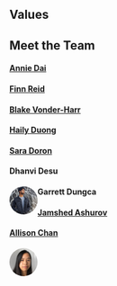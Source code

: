 ## Values

## Meet the Team 

#### [Annie Dai](https://amanita19.github.io/)



#### [Finn Reid](https://stayingqold.github.io/cse110-lab1/)



#### [Blake Vonder-Harr](https://blakevonderhaar.github.io/CSE110/)



#### [Haily Duong](https://h2duong.github.io/cse110hd/)



#### [Sara Doron](https://github.com/saradoron/lab-week-1)



#### Dhanvi Desu

<img src="branding/dhanvi.jpg" alt="Allison Chan" style="object-fit: cover; border-radius: 50%; width: 50px; height 50px; float: left;">

#### Garrett Dungca



#### [Jamshed Ashurov](https://ashurja.github.io/CSE110-GitHubPages/)



#### [Allison Chan](https://allisonyjchan.github.io/about-me/)

<img src="branding/allison.png" alt="Allison Chan" style="object-fit: cover; border-radius: 50%; width: 50px; height 50px; float: left;">

